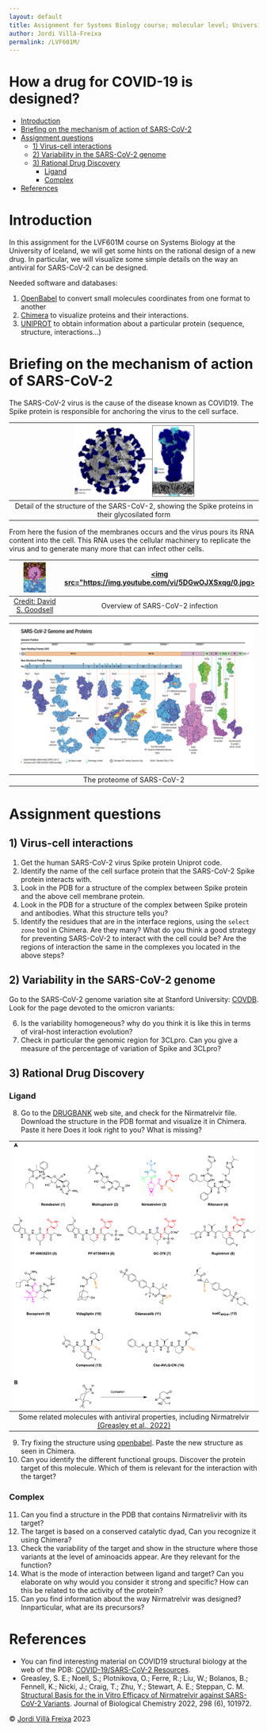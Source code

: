 ```yaml
---
layout: default
title: Assignment for Systems Biology course; molecular level; University of Iceland 02/2023
author: Jordi Villà-Freixa
permalink: /LVF601M/
---
```


<h1> How a drug for COVID-19 is designed?</h1>

- [Introduction](#introduction)
- [Briefing on the mechanism of action of SARS-CoV-2](#briefing-on-the-mechanism-of-action-of-sars-cov-2)
- [Assignment questions](#assignment-questions)
  - [1) Virus-cell interactions](#1-virus-cell-interactions)
  - [2) Variability in the SARS-CoV-2 genome](#2-variability-in-the-sars-cov-2-genome)
  - [3) Rational Drug Discovery](#3-rational-drug-discovery)
    - [Ligand](#ligand)
    - [Complex](#complex)
- [References](#references)


# Introduction

In this assignment for the LVF601M course on Systems Biology at the University of Iceland, we will get some hints on the rational design of a new drug. In particular, we will visualize some simple details on the way an antiviral for SARS-CoV-2 can be designed.

Needed software and databases:

1. [OpenBabel](http://openbabel.org/wiki/Main_Page) to convert small molecules coordinates from one format to another
2. [Chimera](https://www.cgl.ucsf.edu/chimera/) to visualize proteins and their interactions.
3. [UNIPROT](https://www.uniprot.org/) to obtain information about a particular protein (sequence, structure, interactions...)

# Briefing on the mechanism of action of SARS-CoV-2

The SARS-CoV-2 virus is the cause of the disease known as COVID19. The Spike protein is responsible for anchoring the virus to the cell surface.

|<img src="../figures/glyco.png"  width="50%" >|
|:--:|
|Detail of the structure of the SARS-CoV-2, showing the Spike proteins in their glycosilated form|

 From here the fusion of the membranes occurs and the virus pours its RNA content into the cell. This RNA uses the cellular machinery to replicate the virus and to generate many more that can infect other cells. 

|<img src="./figures/sars-cov-2-fusion.png"  width="50%" >|<a href="https://youtu.be/5DGwOJXSxqg"><img src="https://img.youtube.com/vi/5DGwOJXSxqg/0.jpg></a>|
|:--:|:--:|
|[Credit: David S. Goodsell](https://pdb101.rcsb.org/sci-art/goodsell-gallery/sars-cov-2-fusion)|Overview of SARS-CoV-2 infection|


|![](./figures/genome-illustr-2021-update2.png)|
|:--:|
|The proteome of SARS-CoV-2|

# Assignment questions

## 1) Virus-cell interactions

1. Get the human SARS-CoV-2 virus Spike protein Uniprot code.
2. Identify the name of the cell surface protein that the SARS-CoV-2 Spike protein interacts with.
3. Look in the PDB for a structure of the complex between Spike protein and the above cell membrane protein.
41. Look in the PDB for a structure of the complex between Spike protein and antibodies. What this structure tells you? 
2. Identify the residues that are in the interface regions, using the `select zone` tool in Chimera. Are they many? What do you think a good strategy for preventing SARS-CoV-2 to interact with the cell could be? Are the regions of interaction the same in the complexes you located in the above steps?

## 2) Variability in the SARS-CoV-2 genome

Go to the SARS-CoV-2 genome variation site at Stanford University: [COVDB](https://covdb.stanford.edu/variants/omicron_ba_1_3/). Look for the page devoted to the omicron variants:

6. Is the variability homogeneous? why do you think it is like this in terms of viral-host interaction evolution?
7. Check in particular the genomic region for 3CLpro. Can you give a measure of the percentage of variation of Spike and 3CLpro?

## 3) Rational Drug Discovery

### Ligand

8. Go to the [DRUGBANK](https://go.drugbank.com/) web site, and check for the Nirmatrelvir file. Download the structure in the PDB format and visualize it in Chimera. Paste it here Does it look right to you? What is missing?

|![](../figures/nirmatrelvir.png)|
|:--:|
|Some related molecules with antiviral properties, including Nirmatrelvir [(Greasley et al., 2022)](https://doi.org/10.1016/j.jbc.2022.101972)|

9.  Try fixing the structure using [openbabel](http://openbabel.org/wiki/Main_Page). Paste the new structure as seen in Chimera.
10. Can you identify the different functional groups. Discover the protein target of this molecule. Which of them is relevant for the interaction with the target? 

### Complex

11. Can you find a structure in the PDB that contains Nirmatrelivir with its target? 
2. The target is based on a conserved catalytic dyad, Can you recognize it using Chimera? 
3. Check the variability of the target and show in the structure where those variants at the level of aminoacids appear. Are they relevant for the function?
4. What is the mode of interaction between ligand and target? Can you elaborate on why would you consider it strong and specific? How can this be related to the activity of the protein?
5. Can you find information about the way Nirmatrelvir was designed? Innparticular, what are its precursors?

# References

* You can find interesting material on COVID19 structural biology at the web of the PDB: [COVID-19/SARS-CoV-2 Resources](https://www.rcsb.org/news/feature/5e74d55d2d410731e9944f52).
* Greasley, S. E.; Noell, S.; Plotnikova, O.; Ferre, R.; Liu, W.; Bolanos, B.; Fennell, K.; Nicki, J.; Craig, T.; Zhu, Y.; Stewart, A. E.; Steppan, C. M. [Structural Basis for the in Vitro Efficacy of Nirmatrelvir against SARS-CoV-2 Variants](https://doi.org/10.1016/j.jbc.2022.101972). Journal of Biological Chemistry 2022, 298 (6), 101972.

&copy; [Jordi Villà Freixa](https://mon.uvic.cat/cbbl/members/) 2023